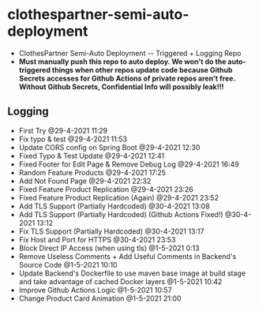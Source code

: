 # clothespartner-semi-auto-deployment
* ClothesPartner Semi-Auto Deployment -- Triggered + Logging Repo
* **Must manually push this repo to auto deploy. We won't do the auto-triggered things when other repos update code because Github Secrets accesses for Github Actions of private repos aren't free. Without Github Secrets, Confidential Info will possibly leak!!!**
## Logging
* First Try @29-4-2021 11:29
* Fix typo & test @29-4-2021 11:53
* Update CORS config on Spring Boot @29-4-2021 12:30
* Fixed Typo & Test Update @29-4-2021 12:41
* Fixed Footer for Edit Page & Remove Debug Log @29-4-2021 16:49
* Random Feature Products @29-4-2021 17:25
* Add Not Found Page @29-4-2021 22:32
* Fixed Feature Product Replication @29-4-2021 23:26
* Fixed Feature Product Replication (Again) @29-4-2021 23:52
* Add TLS Support (Partially Hardcoded) @30-4-2021 13:08
* Add TLS Support (Partially Hardcoded) (Github Actions Fixed!) @30-4-2021 13:12
* Fix TLS Support (Partially Hardcoded) @30-4-2021 13:17
* Fix Host and Port for HTTPS @30-4-2021 23:53
* Block Direct IP Access (when using tls) @1-5-2021 0:13
* Remove Useless Comments + Add Useful Comments in Backend's Source Code @1-5-2021 10:10
* Update Backend's Dockerfile to use maven base image at build stage and take advantage of cached Docker layers @1-5-2021 10:42
* Improve Github Actions Logic @1-5-2021 10:57
* Change Product Card Animation @1-5-2021 21:00
